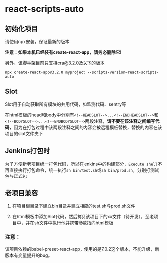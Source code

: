 # react-scripts-auto

## 初始化项目

请使用npx安装，保证最新的版本

**注意：如果本机已经装有create-react-app，请务必删除它!**

另外，该脚手架目前只支持cra@3.2.0及以下的版本

```
npx create-react-app@3.2.0 myproject --scripts-version=react-scripts-auto
```


## Slot

Slot用于自动获取所有模块的共用代码，如监测代码、sentry等

在html模板的head和body中分别有`<!--HEADSLOT-->...<!--ENDHEADSLOT-->`和`<!--BODYSLOT-->...<!--ENDBODYSLOT-->`两段注释，**请不要在该注释之间编写代码**，因为在打包过程中该两段注释之间的内容会被远程模板替换，替换的内容在该项目的slot文件夹下

## Jenkins打包时

为了方便新老项目统一打包代码，所以在jenkins中的构建部分，`Execute shell`不再直接执行打包命令，统一执行`sh bin/test.sh`或`sh bin/prod.sh`，分别打测试包与正式包


## 老项目兼容

1. 在项目根目录下建立bin目录并建立相应的test.sh与prod.sh文件

2. 在html模板中添加Slot代码，然后拷贝该项目下的xx文件（待开发），至老项目中，并在sh文件中执行他并携带参数指向html模板


### 注意：
该项目依赖的babel-preset-react-app，使用的是7.0.2这个版本，不能升级，新版本有变量提升的bug。